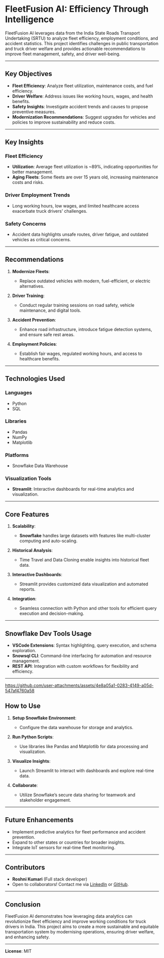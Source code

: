 # FleetFusion AI: Efficiency Through Intelligence  

FleetFusion AI leverages data from the India State Roads Transport Undertaking (SRTU) to analyze fleet efficiency, employment conditions, and accident statistics. This project identifies challenges in public transportation and truck driver welfare and provides actionable recommendations to improve fleet management, safety, and driver well-being.

---

## **Key Objectives**  
- **Fleet Efficiency**: Analyze fleet utilization, maintenance costs, and fuel efficiency.  
- **Driver Welfare**: Address issues like working hours, wages, and health benefits.  
- **Safety Insights**: Investigate accident trends and causes to propose preventive measures.  
- **Modernization Recommendations**: Suggest upgrades for vehicles and policies to improve sustainability and reduce costs.  

---

## **Key Insights**  

### **Fleet Efficiency**  
- **Utilization**: Average fleet utilization is ~89%, indicating opportunities for better management.  
- **Aging Fleets**: Some fleets are over 15 years old, increasing maintenance costs and risks.  

### **Driver Employment Trends**  
- Long working hours, low wages, and limited healthcare access exacerbate truck drivers' challenges.  

### **Safety Concerns**  
- Accident data highlights unsafe routes, driver fatigue, and outdated vehicles as critical concerns.  

---

## **Recommendations**  

1. **Modernize Fleets**:  
   - Replace outdated vehicles with modern, fuel-efficient, or electric alternatives.  

2. **Driver Training**:  
   - Conduct regular training sessions on road safety, vehicle maintenance, and digital tools.  

3. **Accident Prevention**:  
   - Enhance road infrastructure, introduce fatigue detection systems, and ensure safe rest areas.  

4. **Employment Policies**:  
   - Establish fair wages, regulated working hours, and access to healthcare benefits.  

---

## **Technologies Used**  

### **Languages**  
- Python  
- SQL  

### **Libraries**  
- Pandas  
- NumPy  
- Matplotlib  

### **Platforms**  
- Snowflake Data Warehouse  

### **Visualization Tools**  
- **Streamlit**: Interactive dashboards for real-time analytics and visualization.  

---

## **Core Features**  

1. **Scalability**:  
   - **Snowflake** handles large datasets with features like multi-cluster computing and auto-scaling.  

2. **Historical Analysis**:  
   - Time Travel and Data Cloning enable insights into historical fleet data.  

3. **Interactive Dashboards**:  
   - Streamlit provides customized data visualization and automated reports.  

4. **Integration**:  
   - Seamless connection with Python and other tools for efficient query execution and decision-making.  

---

## **Snowflake Dev Tools Usage**  

- **VSCode Extensions**: Syntax highlighting, query execution, and schema exploration.  
- **Snowsql CLI**: Command-line interfacing for automation and resource management.  
- **REST API**: Integration with custom workflows for flexibility and efficiency.  

---

https://github.com/user-attachments/assets/4e8a05a1-0283-4149-a05d-547af4760a58

## **How to Use**  

1. **Setup Snowflake Environment**:  
   - Configure the data warehouse for storage and analytics.  

2. **Run Python Scripts**:  
   - Use libraries like Pandas and Matplotlib for data processing and visualization.  

3. **Visualize Insights**:  
   - Launch Streamlit to interact with dashboards and explore real-time data.  

4. **Collaborate**:  
   - Utilize Snowflake’s secure data sharing for teamwork and stakeholder engagement.  

---

## **Future Enhancements**  

- Implement predictive analytics for fleet performance and accident prevention.  
- Expand to other states or countries for broader insights.  
- Integrate IoT sensors for real-time fleet monitoring.  

---

## **Contributors**  
- **Roshni Kumari** (Full stack developer)  
- Open to collaborators! Contact me via [LinkedIn](https://www.linkedin.com/roshnikumari1) or [GitHub](https://github.com/RSN601KRI).  

---

## **Conclusion**  

FleetFusion AI demonstrates how leveraging data analytics can revolutionize fleet efficiency and improve working conditions for truck drivers in India. This project aims to create a more sustainable and equitable transportation system by modernising operations, ensuring driver welfare, and enhancing safety.  

---  
**License**: MIT  
